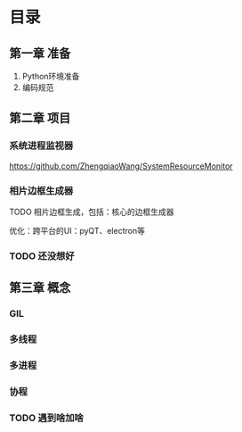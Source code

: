 # 目录

## 第一章 准备

1. Python环境准备
2. 编码规范

## 第二章 项目

### 系统进程监视器

https://github.com/ZhengqiaoWang/SystemResourceMonitor

### 相片边框生成器

TODO 相片边框生成，包括：核心的边框生成器

优化：跨平台的UI：pyQT、electron等

### TODO 还没想好

## 第三章 概念

### GIL

### 多线程

### 多进程

### 协程

### TODO 遇到啥加啥

